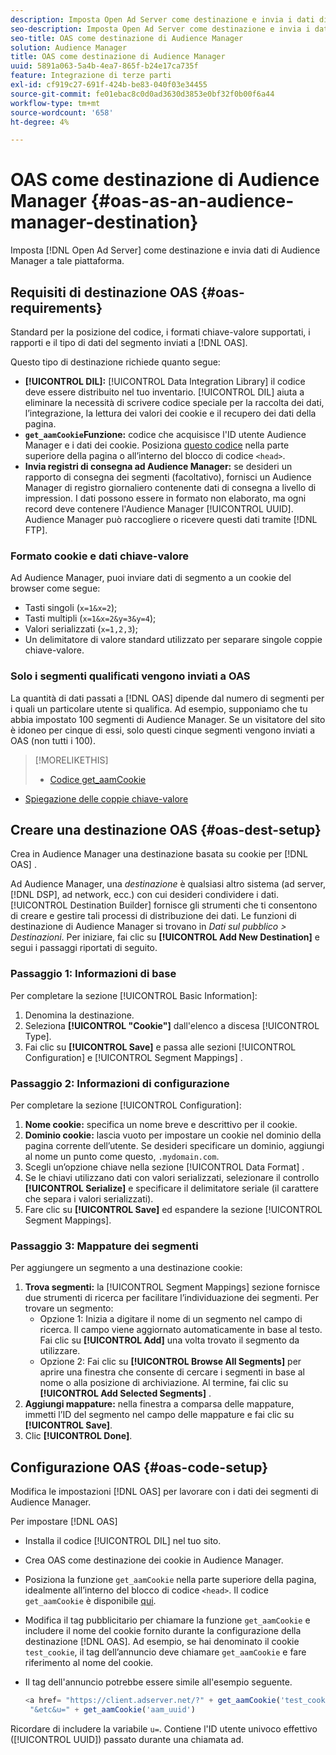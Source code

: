 ```yaml
---
description: Imposta Open Ad Server come destinazione e invia i dati di Audience Manager a tale piattaforma.
seo-description: Imposta Open Ad Server come destinazione e invia i dati di Audience Manager a tale piattaforma.
seo-title: OAS come destinazione di Audience Manager
solution: Audience Manager
title: OAS come destinazione di Audience Manager
uuid: 5891a063-5a4b-4ea7-865f-b24e17ca735f
feature: Integrazione di terze parti
exl-id: cf919c27-691f-424b-be83-040f03e34455
source-git-commit: fe01ebac8c0d0ad3630d3853e0bf32f0b00f6a44
workflow-type: tm+mt
source-wordcount: '658'
ht-degree: 4%

---
```


# OAS come destinazione di Audience Manager {#oas-as-an-audience-manager-destination}

Imposta [!DNL Open Ad Server] come destinazione e invia dati di Audience Manager a tale piattaforma.

## Requisiti di destinazione OAS {#oas-requirements}

Standard per la posizione del codice, i formati chiave-valore supportati, i rapporti e il tipo di dati del segmento inviati a [!DNL OAS].

<!-- aam-oas-requirements.xml -->

Questo tipo di destinazione richiede quanto segue:

* **[!UICONTROL DIL]:** [!UICONTROL Data Integration Library] il codice deve essere distribuito nel tuo inventario. [!UICONTROL DIL] aiuta a eliminare la necessità di scrivere codice speciale per la raccolta dei dati, l’integrazione, la lettura dei valori dei cookie e il recupero dei dati della pagina.
* **`get_aamCookie`Funzione:** codice che acquisisce l&#39;ID utente Audience Manager e i dati dei cookie. Posiziona [questo codice](../../features/destinations/get-aam-cookie-code.md) nella parte superiore della pagina o all’interno del blocco di codice `<head>`.
* **Invia registri di consegna ad Audience Manager:** se desideri un rapporto di consegna dei segmenti (facoltativo), fornisci un Audience Manager di registro giornaliero contenente dati di consegna a livello di impression. I dati possono essere in formato non elaborato, ma ogni record deve contenere l&#39;Audience Manager [!UICONTROL UUID]. Audience Manager può raccogliere o ricevere questi dati tramite [!DNL FTP].

### Formato cookie e dati chiave-valore

Ad Audience Manager, puoi inviare dati di segmento a un cookie del browser come segue:

* Tasti singoli (`x=1&x=2`);
* Tasti multipli (`x=1&x=2&y=3&y=4`);
* Valori serializzati (`x=1,2,3`);
* Un delimitatore di valore standard utilizzato per separare singole coppie chiave-valore.

### Solo i segmenti qualificati vengono inviati a OAS

La quantità di dati passati a [!DNL OAS] dipende dal numero di segmenti per i quali un particolare utente si qualifica. Ad esempio, supponiamo che tu abbia impostato 100 segmenti di Audience Manager. Se un visitatore del sito è idoneo per cinque di essi, solo questi cinque segmenti vengono inviati a OAS (non tutti i 100).

>[!MORELIKETHIS]
>
>* [Codice get_aamCookie](../../features/destinations/get-aam-cookie-code.md)
* [Spiegazione delle coppie chiave-valore](../../reference/key-value-pairs-explained.md)


## Creare una destinazione OAS {#oas-dest-setup}

Crea in Audience Manager una destinazione basata su cookie per [!DNL OAS] .

<!-- aam-oas-destination-setup.xml -->

Ad Audience Manager, una *destinazione* è qualsiasi altro sistema (ad server, [!DNL DSP], ad network, ecc.) con cui desideri condividere i dati. [!UICONTROL Destination Builder] fornisce gli strumenti che ti consentono di creare e gestire tali processi di distribuzione dei dati. Le funzioni di destinazione di Audience Manager si trovano in *Dati sul pubblico > Destinazioni*. Per iniziare, fai clic su **[!UICONTROL Add New Destination]** e segui i passaggi riportati di seguito.

### Passaggio 1: Informazioni di base

Per completare la sezione [!UICONTROL Basic Information]:

1. Denomina la destinazione.
1. Seleziona **[!UICONTROL "Cookie"]** dall&#39;elenco a discesa [!UICONTROL Type].
1. Fai clic su **[!UICONTROL Save]** e passa alle sezioni [!UICONTROL Configuration] e [!UICONTROL Segment Mappings] .

### Passaggio 2: Informazioni di configurazione

Per completare la sezione [!UICONTROL Configuration]:

1. **Nome cookie:** specifica un nome breve e descrittivo per il cookie.
1. **Dominio cookie:** lascia vuoto per impostare un cookie nel dominio della pagina corrente dell’utente. Se desideri specificare un dominio, aggiungi al nome un punto come questo, `.mydomain.com`.
1. Scegli un’opzione chiave nella sezione [!UICONTROL Data Format] .
1. Se le chiavi utilizzano dati con valori serializzati, selezionare il controllo **[!UICONTROL Serialize]** e specificare il delimitatore seriale (il carattere che separa i valori serializzati).
1. Fare clic su **[!UICONTROL Save]** ed espandere la sezione [!UICONTROL Segment Mappings].

### Passaggio 3: Mappature dei segmenti

Per aggiungere un segmento a una destinazione cookie:

1. **Trova segmenti:** la  [!UICONTROL Segment Mappings] sezione fornisce due strumenti di ricerca per facilitare l’individuazione dei segmenti. Per trovare un segmento:
   * Opzione 1: Inizia a digitare il nome di un segmento nel campo di ricerca. Il campo viene aggiornato automaticamente in base al testo. Fai clic su **[!UICONTROL Add]** una volta trovato il segmento da utilizzare.
   * Opzione 2: Fai clic su **[!UICONTROL Browse All Segments]** per aprire una finestra che consente di cercare i segmenti in base al nome o alla posizione di archiviazione. Al termine, fai clic su **[!UICONTROL Add Selected Segments]** .
1. **Aggiungi mappature:** nella finestra a comparsa delle mappature, immetti l’ID del segmento nel campo delle mappature e fai clic su  **[!UICONTROL Save]**.
1. Clic **[!UICONTROL Done]**.

## Configurazione OAS {#oas-code-setup}

Modifica le impostazioni [!DNL OAS] per lavorare con i dati dei segmenti di Audience Manager.

<!-- aam-oas-code.xml -->

Per impostare [!DNL OAS]

* Installa il codice [!UICONTROL DIL] nel tuo sito.
* Crea OAS come destinazione dei cookie in Audience Manager.
* Posiziona la funzione `get_aamCookie` nella parte superiore della pagina, idealmente all’interno del blocco di codice `<head>`. Il codice `get_aamCookie` è disponibile [qui](../../features/destinations/get-aam-cookie-code.md).
* Modifica il tag pubblicitario per chiamare la funzione `get_aamCookie` e includere il nome del cookie fornito durante la configurazione della destinazione [!DNL OAS]. Ad esempio, se hai denominato il cookie `test_cookie`, il tag dell’annuncio deve chiamare `get_aamCookie` e fare riferimento al nome del cookie.
* Il tag dell&#39;annuncio potrebbe essere simile all&#39;esempio seguente.

   ```js
   <a href= "https://client.adserver.net/?" + get_aamCookie('test_cookie') +
    "&etc&u=" + get_aamCookie('aam_uuid')
   ```

Ricordare di includere la variabile `u=`. Contiene l&#39;ID utente univoco effettivo ([!UICONTROL UUID]) passato durante una chiamata ad.
